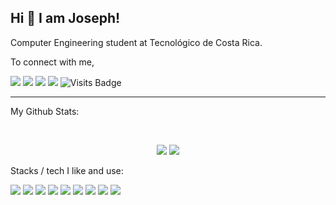 ## Hi 👋 I am Joseph!
Computer Engineering student at Tecnológico de Costa Rica.

To connect with me,

[<img src="https://img.shields.io/badge/twitter-%231DA1F2.svg?&style=for-the-badge&logo=twitter&logoColor=white" />](https://twitter.com/JosephTico) [<img src="https://img.shields.io/badge/linkedin-%230077B5.svg?&style=for-the-badge&logo=linkedin&logoColor=white" />](https://www.linkedin.com/in/josephvargas) [<img src ="https://img.shields.io/badge/portfolio-web-%23.svg?&style=for-the-badge&logo=&logoColor=white%22">](https://josvar.com/) [<img src = "https://img.shields.io/badge/instagram-%23E4405F.svg?&style=for-the-badge&logo=instagram&logoColor=white">](https://www.instagram.com/josevarz-/)  ![Visits Badge](https://badges.pufler.dev/visits/josephtico/josephtico?style=for-the-badge ) 

---
My Github Stats: 

<br>

<p align = "center">
  <img src = "https://github-readme-stats.vercel.app/api?username=josephtico&show_icons=true&theme=radical&line_height=27">
  <img src = "https://github-readme-stats.vercel.app/api/top-langs/?username=josephtico&hide=css,html&theme=tokyonight">
</p>


Stacks / tech I like and use:

<img src="https://img.shields.io/badge/python-3776AB.svg?&style=for-the-badge&logo=python&logoColor=white"/> <img src="https://img.shields.io/badge/node.js-339933.svg?&style=for-the-badge&logo=node.js&logoColor=white"/> <img src="https://img.shields.io/badge/typescript-007ACC.svg?&style=for-the-badge&logo=typescript&logoColor=FFF"/> <img src="https://img.shields.io/badge/c++-00599C.svg?&style=for-the-badge&logo=c%2B%2B&logoColor=white"/> <img src="https://img.shields.io/badge/vue-4FC08D.svg?&style=for-the-badge&logo=vue.js&logoColor=white"/> <img src="https://img.shields.io/badge/arduino-00979D.svg?&style=for-the-badge&logo=arduino&logoColor=white"/> <img src="https://img.shields.io/badge/vercel-000000.svg?&style=for-the-badge&logo=vercel&logoColor=white"/> <img src="https://img.shields.io/badge/Visual Studio Code-007ACC.svg?&style=for-the-badge&logo=visual-studio-code&logoColor=white"/> <img src="https://img.shields.io/badge/vercel-000000.svg?&style=for-the-badge&logo=vercel&logoColor=white"/> 

<!--- Forked from https://github.com/pr2tik1/pr2tik1 -->
